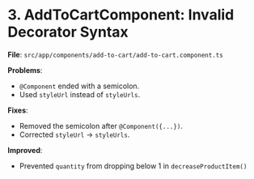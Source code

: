 # 3. AddToCartComponent: Invalid Decorator Syntax

**File**: `src/app/components/add-to-cart/add-to-cart.component.ts`

**Problems**:

- `@Component` ended with a semicolon.
- Used `styleUrl` instead of `styleUrls`.

**Fixes**:

- Removed the semicolon after `@Component({...})`.
- Corrected `styleUrl` → `styleUrls`.

**Improved**:

- Prevented `quantity` from dropping below 1 in `decreaseProductItem()`